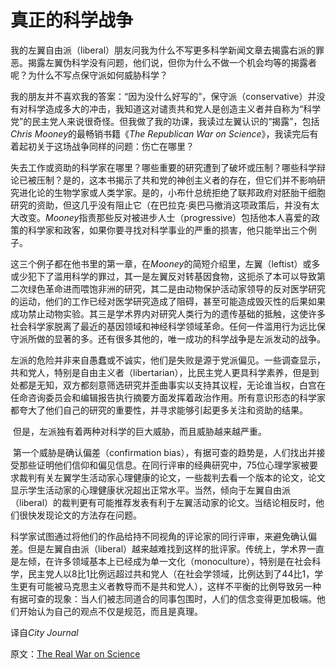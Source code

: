 # 真正的科学战争

​	我的左翼自由派（liberal）朋友问我为什么不写更多科学新闻文章去揭露右派的罪恶。揭露左翼伪科学没有问题，他们说，但你为什么不做一个机会均等的揭露者呢？为什么不写点保守派如何威胁科学？

​	我的朋友并不喜欢我的答案：“因为没什么好写的”，保守派（conservative）并没有对科学造成多大的冲击，我知道这对谴责共和党人是创造主义者并自称为“科学党”的民主党人来说很奇怪。但我做了我的功课，我读过左翼认识的“揭露”，包括*Chris Mooney*的最畅销书籍《*The Republican War on Science*》，我读完后有着起初关于这场战争同样的问题：伤亡在哪里？

​	失去工作或资助的科学家在哪里？哪些重要的研究遭到了破坏或压制？哪些科学辩论已被压制？是的，这本书揭示了共和党的神创主义者的存在，但它们并不影响研究进化论的生物学家或人类学家。是的，小布什总统拒绝了联邦政府对胚胎干细胞研究的资助，但这几乎没有阻止它（在巴拉克·奥巴马撤消这项政策后，并没有太大改变。*Mooney*指责那些反对被进步人士（progressive）包括他本人喜爱的政策的科学家和政客，如果你要寻找对科学事业的严重的损害，他只能举出三个例子。

​	这三个例子都在他书里的第一章，在*Mooney*的简短介绍里，左翼（leftist）或多或少犯下了滥用科学的罪过，其一是左翼反对转基因食物，这扼杀了本可以导致第二次绿色革命进而喂饱非洲的研究，其二是由动物保护活动家领导的反对医学研究的运动，他们的工作已经对医学研究造成了阻碍，甚至可能造成毁灭性的后果如果成功禁止动物实验。其三是学术界内对研究人类行为的遗传基础的抵触，这使许多社会科学家脱离了最近的基因领域和神经科学领域革命。任何一件滥用行为远比保守派所做的显著的多。还有很多其他的，唯一成功的科学战争是左派发动的战争。

​	左派的危险并非来自愚蠢或不诚实，他们是失败是源于党派偏见。一些调查显示，共和党人，特别是自由主义者（libertarian），比民主党人更具科学素养，但是到处都是无知，双方都刻意筛选研究并歪曲事实以支持其议程，无论谁当权，白宫在任命咨询委员会和编辑报告执行摘要方面发挥着政治作用。所有意识形态的科学家都夸大了他们自己的研究的重要性，并寻求能够引起更多关注和资助的结果。

​	但是，左派独有着两种对科学的巨大威胁，而且威胁越来越严重。

​	第一个威胁是确认偏差（confirmation bias），有据可查的趋势是，人们找出并接受那些证明他们信仰和偏见信息。在同行评审的经典研究中，75位心理学家被要求裁判有关左翼学生活动家心理健康的论文，一些裁判去看一个版本的论文，论文显示学生活动家的心理健康状况超出正常水平。当然，倾向于左翼自由派（liberal）的裁判更有可能推荐发表有利于左翼活动家的论文。当结论相反时，他们很快发现论文的方法存在问题。

​	科学家试图通过将他们的作品给持不同视角的评论家的同行评审，来避免确认偏差。但是左翼自由派（liberal）越来越难找到这样的批评家。传统上，学术界一直是左倾，在许多领域基本上已经成为单一文化（monoculture），特别是在社会科学，民主党人以8比1比例远超过共和党人（在社会学领域，比例达到了44比1，学生更有可能被马克思主义者教导而不是共和党人），这样不平衡的比例导致另一种有据可查的现象：当人们被志同道合的同事包围时，人们的信念变得更加极端。他们开始认为自己的观点不仅是规范，而且是真理。



译自*City Journal*

原文：[The Real War on Science](https://www.city-journal.org/html/real-war-science-14782.html)